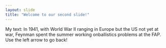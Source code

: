 ```yaml
---
layout: slide
title: "Welcome to our second slide!"
---
```

My text: In 1941, with World War II ranging in Europe but the US not yet at war, Feynman spent the summer working onballistics problems at the FAP.
Use the left arrow to go back!
